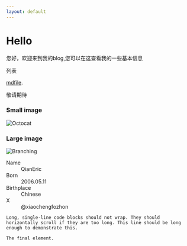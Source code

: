 ```yaml
---
layout: default
---
```


# Hello

您好，欢迎来到我的blog,您可以在这查看我的一些基本信息

列表

[mdfile](./mdfile.html).

敬请期待


### Small image

![Octocat](https://github.githubassets.com/images/icons/emoji/octocat.png)

### Large image

![Branching](https://github.com/QianEric/qianeric.github.io/png/touxiang.png)

<dl>
<dt>Name</dt>
<dd>QianEric</dd>
<dt>Born</dt>
<dd>2006.05.11</dd>
<dt>Birthplace</dt>
<dd>Chinese</dd>
<dt>X</dt>
<dd>@xiaochengfozhon</dd>
</dl>

```
Long, single-line code blocks should not wrap. They should horizontally scroll if they are too long. This line should be long enough to demonstrate this.
```

```
The final element.
```
